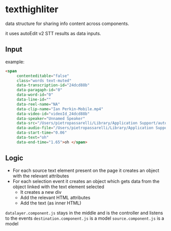 # texthighliter
data structure for sharing info content across components.

it uses autoEdit v2 STT results as data inputs.


## Input
example:
```html
<span
     contenteditable="false"
     class="words text-muted"
     data-transcription-id="24dcd88b"
     data-paragaph-id="0"
     data-word-id="0"
     data-line-id=""
     data-reel-name="NA"
     data-clip-name="Ian Perkin-Mobile.mp4"
     data-video-id="videoId_24dcd88b"
     data-speaker="Unnamed Speaker"
     data-src="/Users/pietropassarelli/Library/Application Support/autoEdit2/media/Ian_Perkin-Mobile.mp4.1486169904445.webm"
     data-audio-file="/Users/pietropassarelli/Library/Application Support/autoEdit2/media/Ian_Perkin-Mobile.mp4.1486169904445.ogg"
     data-start-time="0.06"
     data-text="oh"
     data-end-time="1.65">oh </span>
```

## Logic

- For each source text element present on the page it creates an object with the relevant attributes
- For each selection event it creates an object which gets data from the object linked with the text element selected
  - It creates a new div
  - Add the relevant HTML attributes
  - Add the text (as inner HTML)


`datalayer.component.js` stays in the middle and is the controller and listens to the events
`destination.component.js` is a model
`source.component.js` is a model
